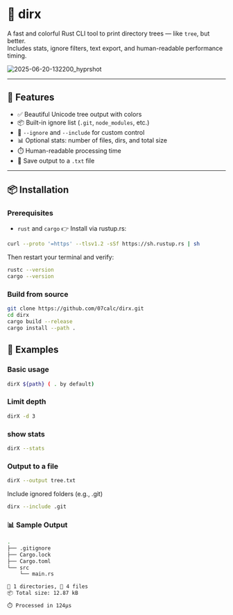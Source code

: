 # 📁 dirx

A fast and colorful Rust CLI tool to print directory trees — like `tree`, but better.  
Includes stats, ignore filters, text export, and human-readable performance timing.

![2025-06-20-132200_hyprshot](https://github.com/user-attachments/assets/95542d23-9420-4071-b605-8bc54e2ffce5)


---

## 🚀 Features

- ✅ Beautiful Unicode tree output with colors
- 📦 Built-in ignore list (`.git`, `node_modules`, etc.)
- 🧹 `--ignore` and `--include` for custom control
- 📊 Optional stats: number of files, dirs, and total size
- ⏱️ Human-readable processing time
- 📄 Save output to a `.txt` file

---

## 📦 Installation

### Prerequisites 
- `rust` and `cargo`
👉 Install via rustup.rs:
```bash
curl --proto '=https' --tlsv1.2 -sSf https://sh.rustup.rs | sh
```
Then restart your terminal and verify:
```bash
rustc --version
cargo --version
```

### Build from source

```bash
git clone https://github.com/07calc/dirx.git
cd dirx
cargo build --release
cargo install --path .
```

## 📂 Examples
### Basic usage
```bash
dirX ${path} ( . by default)
```
### Limit depth
```bash
dirX -d 3
```
### show stats
```bash
dirX --stats
```
### Output to a file
```bash
dirX --output tree.txt
```
Include ignored folders (e.g., .git)
```bash
dirx --include .git
```

### 📊 Sample Output
```bash
.
├── .gitignore
├── Cargo.lock
├── Cargo.toml
└── src
    └── main.rs

📁 1 directories, 📄 4 files
📦 Total size: 12.87 kB

⏱️ Processed in 124μs
```


